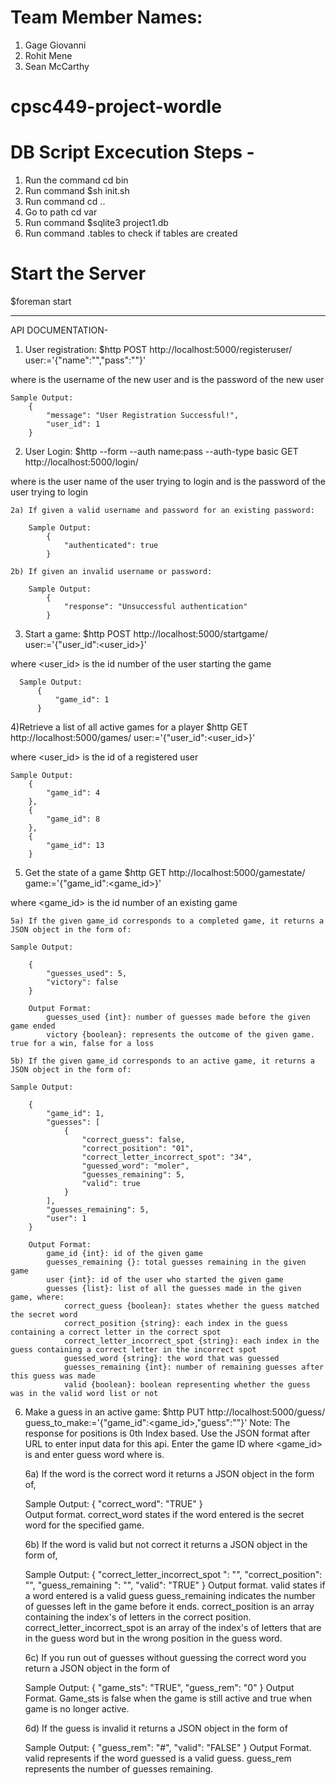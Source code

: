 # Team Member Names:

1) Gage Giovanni
2) Rohit Mene
3) Sean McCarthy

# cpsc449-project-wordle

# DB Script Excecution Steps -
   1) Run the command  cd bin
   2) Run command $sh init.sh
   3) Run command cd ..
   4) Go to path   cd var
   5) Run command  $sqlite3 project1.db
   6) Run command .tables  to check if tables are created

# Start the Server 
   $foreman start

-----------------------

API DOCUMENTATION-
1) User registration:
  $http POST http://localhost:5000/registeruser/ user:='{"name":"<name>","pass":"<pass>"}'

  where <name> is the username of the new user and <pass> is the password of the new user

    Sample Output:
        {
            "message": "User Registration Successful!",
            "user_id": 1
        }

2) User Login:
  $http --form --auth name:pass --auth-type basic GET http://localhost:5000/login/

  where <name> is the user name of the user trying to login and <pass > is the password of the user trying to login

    2a) If given a valid username and password for an existing password:

        Sample Output:
            {
                "authenticated": true
            }

    2b) If given an invalid username or password:

        Sample Output:
            {
                "response": "Unsuccessful authentication"
            }
        
3) Start a game:
  $http POST http://localhost:5000/startgame/ user:='{"user_id":<user_id>}'

  where <user_id> is the id number of the user starting the game

      Sample Output:
          {
              "game_id": 1
          }

4)Retrieve a list of all active games for a player
  $http GET http://localhost:5000/games/ user:='{"user_id":<user_id>}'

  where <user_id> is the id of a registered user

    Sample Output:
        {
            "game_id": 4
        },
        {
            "game_id": 8
        },
        {
            "game_id": 13
        }


5) Get the state of a game
  $http GET http://localhost:5000/gamestate/ game:='{"game_id":<game_id>}'

  where <game_id> is the id number of an existing game
  
    5a) If the given game_id corresponds to a completed game, it returns a JSON object in the form of:
    
    Sample Output:

        {
            "guesses_used": 5,
            "victory": false
        }

        Output Format:
            guesses_used {int}: number of guesses made before the given game ended
            victory {boolean}: represents the outcome of the given game. true for a win, false for a loss

    5b) If the given game_id corresponds to an active game, it returns a JSON object in the form of:

    Sample Output:

        {
            "game_id": 1,
            "guesses": [
                {
                    "correct_guess": false,
                    "correct_position": "01",
                    "correct_letter_incorrect_spot": "34",
                    "guessed_word": "moler",
                    "guesses_remaining": 5,
                    "valid": true
                }
            ],
            "guesses_remaining": 5,
            "user": 1
        }

        Output Format:
            game_id {int}: id of the given game
            guesses_remaining {}: total guesses remaining in the given game
            user {int}: id of the user who started the given game
            guesses {list}: list of all the guesses made in the given game, where:
                correct_guess {boolean}: states whether the guess matched the secret word
                correct_position {string}: each index in the guess containing a correct letter in the correct spot
                correct_letter_incorrect_spot {string}: each index in the guess containing a correct letter in the incorrect spot
                guessed_word {string}: the word that was guessed
                guesses_remaining {int}: number of remaining guesses after this guess was made
                valid {boolean}: boolean representing whether the guess was in the valid word list or not


6) Make a guess in an active game:
  $http PUT http://localhost:5000/guess/ guess_to_make:='{"game_id":<game_id>,"guess":"<guess>"}'
  Note: The response for positions is 0th Index based.
  Use the JSON format after URL to enter input data for this api. Enter the game ID where <game_id> is and enter guess word where <guess> is.
    
    6a) If the word is the correct word it returns a JSON object in the form of,        

    Sample Output:
        {
        "correct_word": "TRUE"
        }   
            Output format.
                correct_word states if the word entered is the secret word for the specified game.

    6b) If the word is valid but not correct it returns a JSON object in the form of, 

    Sample Output:
        {
        "correct_letter_incorrect_spot ": "",
        "correct_position": "",
        "guess_remaining ": "",
        "valid": "TRUE"
        }
            Output format.
                valid states if a word entered is a valid guess
                guess_remaining indicates the number of guesses left in the game before it ends.
                correct_position is an array containing the index's of letters in the correct position. 
                correct_letter_incorrect_spot is an array of the index's of letters that are in the guess word but in the wrong position in the guess word. 

    6c) If you run out of guesses without guessing the correct word you return a JSON object in the form of 

    Sample Output:
        {
        "game_sts": "TRUE",
        "guess_rem": "0"
        }
            Output Format.
                Game_sts is false when the game is still active and true when game is no longer active.

    6d) If the guess is invalid it returns a JSON object in the form of 

    Sample Output:
        {
        "guess_rem": "#",
        "valid": "FALSE"
        }
            Output Format.
                valid represents if the word guessed is a valid guess.
                guess_rem represents the number of guesses remaining.


